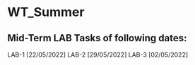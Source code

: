 # WT_Summer

## Mid-Term LAB Tasks of following dates:
LAB-1 [22/05/2022]
LAB-2 [29/05/2022]
LAB-3 [02/05/2022]
